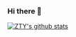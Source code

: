 ### Hi there 👋

<!--
**ZTY18873242003/ZTY18873242003** is a ✨ _special_ ✨ repository because its `README.md` (this file) appears on your GitHub profile.

Here are some ideas to get you started:

- 🔭 I’m currently working on ...
- 🌱 I’m currently learning ...
- 👯 I’m looking to collaborate on ...
- 🤔 I’m looking for help with ...
- 💬 Ask me about ...
- 📫 How to reach me: ...
- 😄 Pronouns: ...
- ⚡ Fun fact: ...
-->

[![ZTY's github stats](https://github-readme-stats.vercel.app/api?username=ZTY18873242003?theme=cobalt)](https://github.com/anuraghazra/github-readme-stats)

